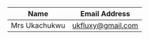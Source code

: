 | Name          | Email Address     |
| ------------- | ----------------- |
| Mrs Ukachukwu | ukfluxy@gmail.com |
